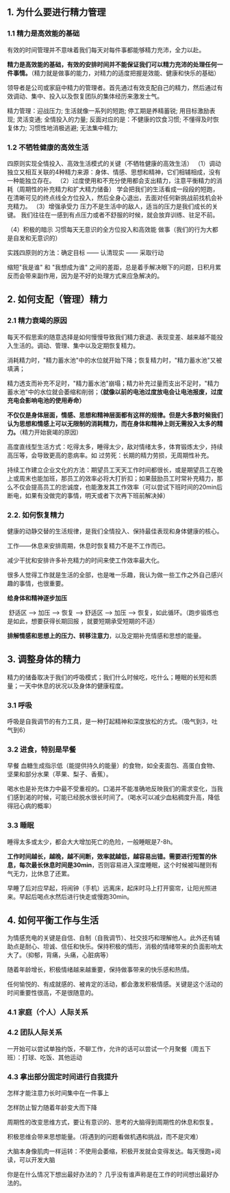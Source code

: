 ## 1. 为什么要进行精力管理

### 1.1 精力是高效能的基础

有效的时间管理并不意味着我们每天对每件事都能够精力充沛，全力以赴。

**精力是高效能的基础，有效的安排时间并不能保证我们可以精力充沛的处理任何一件事情。**（精力就是做事的能力，对精力的适度把握是效能、健康和快乐的基础）

领导者是公司或家庭中精力的管理者。首先通过有效支配自己的精力，然后通过有效调动、集中、投入以及恢复团队的集体经历来激发士气。

精力管理：迎战压力; 生活就像一系列的短跑; 停工期是养精蓄锐; 用目标激励表现; 灵活变通; 全情投入的力量; 
反面对应的是：不健康的饮食习惯; 不懂得及时恢复体力; 习惯性地消极逃避; 无法集中精力; 



### 1.2 不牺牲健康的高效生活

四原则实现全情投入、高效生活模式的关键（不牺牲健康的高效生活）
（1）调动独立又相互关联的4种精力来源：身体、情感、思想和精神，它们相辅相成，没有一种能独立存在。
（2）过度使用和不充分使用都会支出精力，注意平衡精力的消耗（周期性的补充精力和扩大精力储备）
	学会把我们的生活看成一段段的短跑，在清晰可见的终点线全方位投入，然后全身心退出，去面对任何新挑战前找机会补充精力。
（3）增强承受力
	压力不是生活中的敌人，适当的压力是我们成长的关键。
我们往往在一感到有点压力或者不舒服的时候，就会放弃训练、驻足不前。

（4）积极的暗示
	习惯每天无意识的全方位投入和高效能 做事（我们的行为大都是自发和无意识的）

实践四原则的方法：确定目标 —— 认清现实 —— 采取行动

缩短"我是谁" 和 "我想成为谁" 之间的差距，总是着手解决眼下的问题，日积月累反而会带来副作用，因为是不好的处理方式来应急解决的。



## 2. 如何支配（管理）精力

### 2.1 精力衰竭的原因

每天不假思索的随意选择是如何慢慢导致我们精力衰退、表现变差、越来越不能投入生活的。调动、管理、集中以及定期恢复精力。

消耗精力时，"精力蓄水池"中的水位就开始下降；恢复精力时，"精力蓄水池"又被填满；

精力透支而补充不足时，"精力蓄水池"崩塌；精力补充过量而支出不足时，"精力蓄水池"中的水位就会萎缩和削弱；**（就像以前的电池过度放电会让电池报废，过度充电会影响电池的使用寿命）**

**不仅仅是身体层面，情感、思想和精神层面都有这样的规律。但是大多数时候我们认为思想和情感上可以无限制的消耗精力，而在身体和精神上则无需投入太多的精力。**（精力开始衰竭的原因）



高度直线型生活方式：吃得太多，睡得太少，敌对情绪太多，体育锻炼太少，持续高压等，会导致更高的患病率。如 过劳死：长期的精力劳损，无周期性补充。

持续工作建立企业文化的方法：期望员工天天工作时间都很长，或是期望员工在晚上或周末也能加班，那员工的效率必将大打折扣；如果鼓励员工时常补充精力，那么不仅会提高员工的忠诚度，也能激发其工作效率（可以尝试下班时间的20min后断电，如果有没做完的事情，明天或者下次再下班前解决掉）

### 2.2. 如何恢复精力

健康的动静交替的生活规律，是我们全情投入、保持最佳表现和身体健康的核心。

工作——休息来安排周期，休息时恢复精力不是不工作而已。

减少干扰和安排许多补充精力的时间来使工作效率最大化。

很多人觉得工作就是生活的全部，也是唯一乐趣，我认为做一些工作之外自己感兴趣的事情，也很重要。



**给身体和精神逐步加压**

​	舒适区 --> 加压 --> 恢复 --> 舒适区 --> 加压 --> 恢复，如此循环。（跑步锻炼也是如此，想要获得长期回报 ，就要短期承受短期的不适）

**排解情感和思想上的压力、转移注意力**，以及定期补充情感和思想的能量。



## 3. 调整身体的精力

精力的储备取决于我们的呼吸模式；我们什么时候吃，吃什么；睡眠的长短和质量；一天中休息的状况以及身体的健康程度。

### 3.1 呼吸

呼吸是自我调节的有力工具，是一种打起精神和深度放松的方式。（吸气到3，吐气到6）

### 3.2 进食，特别是早餐

早餐 血糖生成指示低（能提供持久的能量）的食物，如全麦面包、高蛋白食物、坚果和部分水果（苹果、梨子、香蕉）。

喝水也是补充体力中最不受重视的。口渴并不能准确地反映我们的需求变化，当我们感到渴的时候，可能已经脱水很长时间了。（喝水可以减少血粘稠度升高，降低得冠心病的概率）

### 3.3 睡眠

睡得太多或太少，都会大大增加死亡的危险，一般睡眠是7-8h。

**工作时间越长，越晚，越不间断，效率就越低，越容易出错。需要进行短暂的休息，每次最长休息时间是30min**，否则容易进入深度睡眠，这个时候被叫醒则有气无力，比休息了还累。

早睡了后对应早起，将闹钟（手机）远离床，起床时马上打开窗帘，让阳光照进来。早起后喝点水然后进行快走或慢跑30min。





## 4. 如何平衡工作与生活

为情感充电的关键是自信、自制（自我调节）、社交技巧和理解他人。此外还有辅助点是耐心、坦诚、信任和快乐。保持积极的情形，消极的情绪带来的负面影响太大了。（抑郁，背痛，头痛，心脏病等）

随着年龄增长，积极情绪越来越重要，保持做事带来的快乐感和热情。

任何愉悦的、有成就感的、被肯定的活动，都会激发积极情感。关键是这个活动的时间重要性很高，不是很随意的。



### 4.1 家庭（个人）人际关系



### 4.2 团队人际关系

一开始可以尝试单独约饭，不聊工作，允许的话可以尝试一个月聚餐（周五下班）：打球、吃饭、其他运动



### 4.3 拿出部分固定时间进行自我提升





怎样才能注意力长时间集中在一件事上

怎样防止智力随着年龄变大而下降



周期性的改变思维方式，要让有意识的、思考的大脑得到周期性的休息和恢复。

积极思维会带来思想能量。（将遇到的问题看做机遇和挑战，而不是灾难）

大脑本身像肌肉一样运转：不使用会萎缩，积极开发就会变得发达。每天慢跑+阅读，可以开发大脑

你是在什么情况下想出最好办法的？	几乎没有谁声称是在工作的时间想出最好办法的。